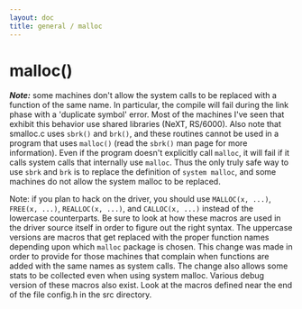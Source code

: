 ```yaml
---
layout: doc
title: general / malloc
---
```

# malloc()

***Note:*** some machines don't allow the system calls to be replaced with
a function of the same name. In particular, the compile will fail during
the link phase with a 'duplicate symbol' error. Most of the machines
I've seen that exhibit this behavior use shared libraries (NeXT, RS/6000).
Also note that smalloc.c uses `sbrk()` and `brk()`, and these routines cannot
be used in a program that uses `malloc()` (read the `sbrk()` man page for more
information). Even if the program doesn't explicitly call `malloc`, it will
fail if it calls system calls that internally use `malloc`. Thus the only
truly safe way to use `sbrk` and `brk` is to replace the definition of `system
malloc`, and some machines do not allow the system malloc to be replaced.

Note: if you plan to hack on the driver, you should use `MALLOC(x, ...)`,
`FREE(x, ...)`, `REALLOC(x, ...)`, and `CALLOC(x, ...)` instead of the lowercase
counterparts. Be sure to look at how these macros are used in the driver
source itself in order to figure out the right syntax. The uppercase
versions are macros that get replaced with the proper function names
depending upon which `malloc` package is chosen. This change was made in
order to provide for those machines that complain when functions are added
with the same names as system calls. The change also allows some stats to
be collected even when using system malloc. Various debug version of these
macros also exist. Look at the macros defined near the end of the file
config.h in the src directory.
